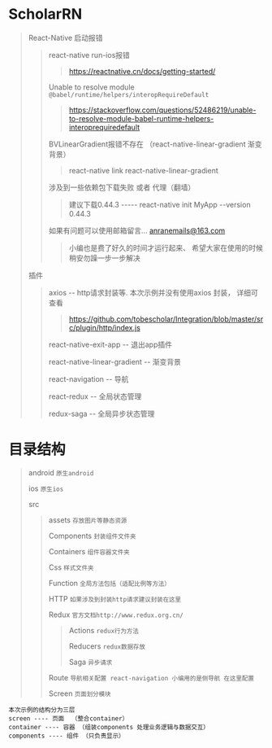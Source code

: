 # ScholarRN
> React-Native 启动报错
>>  react-native run-ios报错
>>> https://reactnative.cn/docs/getting-started/
>>
>> Unable to resolve module `@babel/runtime/helpers/interopRequireDefault`
>>> https://stackoverflow.com/questions/52486219/unable-to-resolve-module-babel-runtime-helpers-interoprequiredefault
>>
>> BVLinearGradient报错不存在 （react-native-linear-gradient 渐变背景）
>>> react-native link react-native-linear-gradient
>>
>> 涉及到一些依赖包下载失败 或者 代理（翻墙）
>>> 建议下载0.44.3  -----  react-native init MyApp --version 0.44.3
>>
>> 如果有问题可以使用邮箱留言... anranemails@163.com
>>> 小编也是费了好久的时间才运行起来、 希望大家在使用的时候稍安勿躁一步一步解决
>
> 插件
>> axios -- http请求封装等. 本次示例并没有使用axios 封装， 详细可查看
>>> https://github.com/tobescholar/Integration/blob/master/src/plugin/http/index.js
>>
>> react-native-exit-app -- 退出app插件
>>
>> react-native-linear-gradient -- 渐变背景
>> 
>> react-navigation -- 导航
>> 
>> react-redux -- 全局状态管理
>>
>> redux-saga -- 全局异步状态管理
>>
# 目录结构
> android
```原生android```
>
> ios
```原生ios```
>
> src
>> assets
```存放图片等静态资源```
>> 
>> Components
```封装组件文件夹```
>> 
>> Containers
```组件容器文件夹```
>>
>> Css
```样式文件夹```
>>
>> Function
```全局方法包括（适配比例等方法）```
>>
>> HTTP
```如果涉及到封装http请求建议封装在这里```
>> 
>> Redux
```官方文档http://www.redux.org.cn/```
>>> Actions 
```redux行为方法```
>>>
>>> Reducers
```redux数据存放```
>>>
>>> Saga
```异步请求```
>>
>> Route
```导航相关配置 react-navigation 小编用的是侧导航 在这里配置```
>>
>> Screen
```页面划分模块```


```
本次示例的结构分为三层
screen ---- 页面  （整合container）
container ---- 容器 （组装components 处理业务逻辑与数据交互）
components ---- 组件 （只负责显示）



